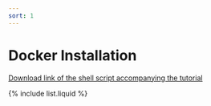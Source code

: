 ```yaml
---
sort: 1
---
```


# Docker Installation

[Download link of the shell script accompanying the tutorial](https://raw.githubusercontent.com/hewittzgh/UAV-simulation-environment/main/my_docker_install.sh)

{% include list.liquid %}
